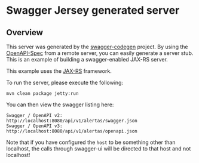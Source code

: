 # Swagger Jersey generated server

## Overview
This server was generated by the [swagger-codegen](https://github.com/swagger-api/swagger-codegen) project. By using the 
[OpenAPI-Spec](https://github.com/swagger-api/swagger-core/wiki) from a remote server, you can easily generate a server stub.  This
is an example of building a swagger-enabled JAX-RS server.

This example uses the [JAX-RS](https://jax-rs-spec.java.net/) framework.

To run the server, please execute the following:

```
mvn clean package jetty:run
```

You can then view the swagger listing here:

```
Swagger / OpenAPI v2: http://localhost:8080/api/v1/alertas/swagger.json
Swagger / OpenAPI v3: http://localhost:8080/api/v1/alertas/openapi.json
```

Note that if you have configured the `host` to be something other than localhost, the calls through
swagger-ui will be directed to that host and not localhost!